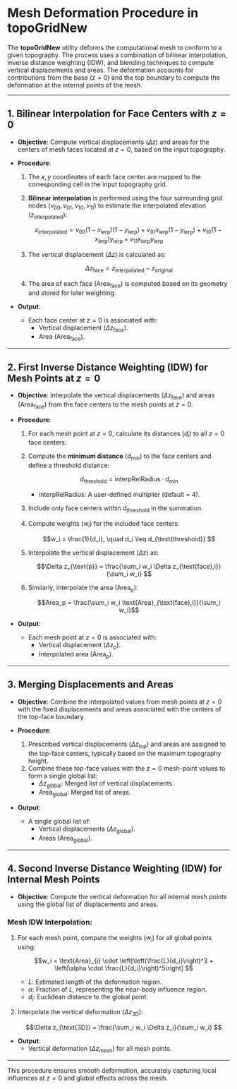 # Mesh Deformation Procedure in **topoGridNew**

The **topoGridNew** utility deforms the computational mesh to conform to a given topography. The process uses a combination of bilinear interpolation, inverse distance weighting (IDW), and blending techniques to compute vertical displacements and areas. The deformation accounts for contributions from the base ($z = 0$) and the top boundary to compute the deformation at the internal points of the mesh.

---

## 1. Bilinear Interpolation for Face Centers with $z = 0$

- **Objective**: Compute vertical displacements ($\Delta z$) and areas for the centers of mesh faces located at $z = 0$, based on the input topography.

- **Procedure**:
  1. The $x, y$ coordinates of each face center are mapped to the corresponding cell in the input topography grid.
  2. **Bilinear interpolation** is performed using the four surrounding grid nodes ($v_{00}, v_{01}, v_{10}, v_{11}$) to estimate the interpolated elevation ($z_{\text{interpolated}}$):
  
     $$z_{\text{interpolated}} = v_{00}(1 - x_{\text{lerp}})(1 - y_{\text{lerp}})
                             + v_{01}x_{\text{lerp}}(1 - y_{\text{lerp}})
                             + v_{10}(1 - x_{\text{lerp}})y_{\text{lerp}}
                             + v_{11}x_{\text{lerp}}y_{\text{lerp}}
     $$
     
  3. The vertical displacement ($\Delta z$) is calculated as:

     $$\Delta z_{\text{face}} = z_{\text{interpolated}} - z_{\text{original}}
     $$

  4. The area of each face ($\text{Area}_{\text{face}}$) is computed based on its geometry and stored for later weighting.

- **Output**:
  - Each face center at $z = 0$ is associated with:
    - Vertical displacement ($\Delta z_{\text{face}}$).
    - Area ($\text{Area}_{\text{face}}$).

---

## 2. First Inverse Distance Weighting (IDW) for Mesh Points at $z = 0$

- **Objective**: Interpolate the vertical displacements ($\Delta z_{\text{face}}$) and areas ($\text{Area}_{\text{face}}$) from the face centers to the mesh points at $z = 0$.

- **Procedure**:
  1. For each mesh point at $z = 0$, calculate its distances ($d_i$) to all $z = 0$ face centers.
  2. Compute the **minimum distance** ($d_{\text{min}}$) to the face centers and define a threshold distance:

     $$d_{\text{threshold}} = \text{interpRelRadius} \cdot d_{\text{min}}
     $$

     - $\text{interpRelRadius}$: A user-defined multiplier (default = 4).
  3. Include only face centers within $d_{\text{threshold}}$ in the summation.
  4. Compute weights ($w_i$) for the included face centers:

     $$w_i = \frac{1}{d_i}, \quad d_i \leq d_{\text{threshold}}
     $$

  5. Interpolate the vertical displacement ($\Delta z$) as:

     $$\Delta z_{\text{p}} = \frac{\sum_i w_i \Delta z_{\text{face},i}}{\sum_i w_i}
     $$

  6. Similarly, interpolate the area ($\text{Area}_{\text{p}}$):

     $$Area_p = \frac{\sum_i w_i \text{Area}_{\text{face},i}}{\sum_i w_i}$$

- **Output**:
  - Each mesh point at $z = 0$ is associated with:
    - Vertical displacement ($\Delta z_{p}$).
    - Interpolated area ($\text{Area}_{p}$).

---

## 3. Merging Displacements and Areas

- **Objective**: Combine the interpolated values from mesh points at $z = 0$ with the fixed displacements and areas associated with the centers of the top-face boundary.

- **Procedure**:
  1. Prescribed vertical displacements ($\Delta z_{\text{top}}$) and areas are assigned to the top-face centers, typically based on the maximum topography height.
  2. Combine these top-face values with the $z = 0$ mesh-point values to form a single global list:
     - $\Delta z_{\text{global}}$: Merged list of vertical displacements.
     - $\text{Area}_{\text{global}}$: Merged list of areas.

- **Output**:
  - A single global list of:
    - Vertical displacements ($\Delta z_{\text{global}}$).
    - Areas ($\text{Area}_{\text{global}}$).

---

## 4. Second Inverse Distance Weighting (IDW) for Internal Mesh Points

- **Objective**: Compute the vertical deformation for all internal mesh points using the global list of displacements and areas.

### **Mesh IDW Interpolation**:
1. For each mesh point, compute the weights ($w_i$) for all global points using:

   $$w_i = \text{Area}_{i} \cdot \left[\left(\frac{L}{d_i}\right)^3 + \left(\alpha \cdot \frac{L}{d_i}\right)^5\right]
   $$

   - $L$: Estimated length of the deformation region.
   - $\alpha$: Fraction of $L$, representing the near-body influence region.
   - $d_i$: Euclidean distance to the global point.
2. Interpolate the vertical deformation ($\Delta z_{\text{3D}}$):

   $$\Delta z_{\text{3D}} = \frac{\sum_i w_i \Delta z_i}{\sum_i w_i}
   $$


- **Output**:
  - Vertical deformation ($\Delta z_{\text{mesh}}$) for all mesh points.

---

This procedure ensures smooth deformation, accurately capturing local influences at $z = 0$ and global effects across the mesh.

